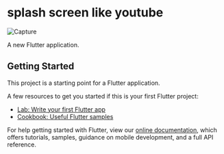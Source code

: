 # splash screen like youtube

![Capture](https://user-images.githubusercontent.com/49120359/137590544-1c3bb781-f3aa-4719-afd0-6a1fbe2fdb49.PNG)


A new Flutter application.

## Getting Started

This project is a starting point for a Flutter application.

A few resources to get you started if this is your first Flutter project:

- [Lab: Write your first Flutter app](https://flutter.dev/docs/get-started/codelab)
- [Cookbook: Useful Flutter samples](https://flutter.dev/docs/cookbook)

For help getting started with Flutter, view our
[online documentation](https://flutter.dev/docs), which offers tutorials,
samples, guidance on mobile development, and a full API reference.
